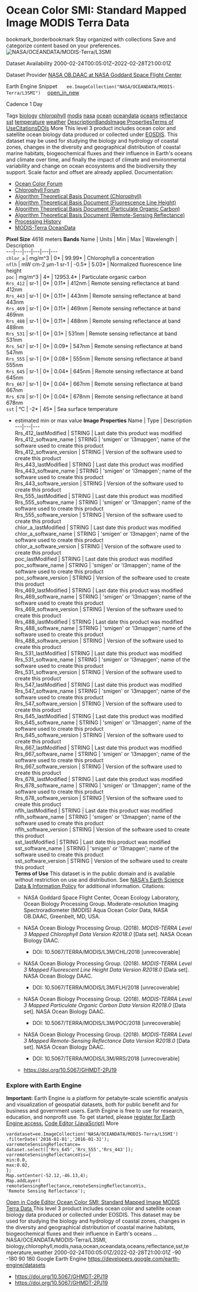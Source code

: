  
#  Ocean Color SMI: Standard Mapped Image MODIS Terra Data 
bookmark_borderbookmark Stay organized with collections  Save and categorize content based on your preferences.
![NASA/OCEANDATA/MODIS-Terra/L3SMI](https://developers.google.com/earth-engine/datasets/images/NASA/NASA_OCEANDATA_MODIS-Terra_L3SMI_sample.png) 

Dataset Availability
    2000-02-24T00:05:01Z–2022-02-28T21:00:01Z 

Dataset Provider
     [ NASA OB.DAAC at NASA Goddard Space Flight Center ](https://oceancolor.gsfc.nasa.gov/) 

Earth Engine Snippet
     `    ee.ImageCollection("NASA/OCEANDATA/MODIS-Terra/L3SMI")   ` [ open_in_new ](https://code.earthengine.google.com/?scriptPath=Examples:Datasets/NASA/NASA_OCEANDATA_MODIS-Terra_L3SMI) 

Cadence
    1 Day 

Tags
     [biology](https://developers.google.com/earth-engine/datasets/tags/biology) [chlorophyll](https://developers.google.com/earth-engine/datasets/tags/chlorophyll) [modis](https://developers.google.com/earth-engine/datasets/tags/modis) [nasa](https://developers.google.com/earth-engine/datasets/tags/nasa) [ocean](https://developers.google.com/earth-engine/datasets/tags/ocean) [oceandata](https://developers.google.com/earth-engine/datasets/tags/oceandata) [oceans](https://developers.google.com/earth-engine/datasets/tags/oceans) [reflectance](https://developers.google.com/earth-engine/datasets/tags/reflectance) [sst](https://developers.google.com/earth-engine/datasets/tags/sst) [temperature](https://developers.google.com/earth-engine/datasets/tags/temperature) [weather](https://developers.google.com/earth-engine/datasets/tags/weather)
[Description](https://developers.google.com/earth-engine/datasets/catalog/NASA_OCEANDATA_MODIS-Terra_L3SMI#description)[Bands](https://developers.google.com/earth-engine/datasets/catalog/NASA_OCEANDATA_MODIS-Terra_L3SMI#bands)[Image Properties](https://developers.google.com/earth-engine/datasets/catalog/NASA_OCEANDATA_MODIS-Terra_L3SMI#image-properties)[Terms of Use](https://developers.google.com/earth-engine/datasets/catalog/NASA_OCEANDATA_MODIS-Terra_L3SMI#terms-of-use)[Citations](https://developers.google.com/earth-engine/datasets/catalog/NASA_OCEANDATA_MODIS-Terra_L3SMI#citations)[DOIs](https://developers.google.com/earth-engine/datasets/catalog/NASA_OCEANDATA_MODIS-Terra_L3SMI#dois) More
This level 3 product includes ocean color and satellite ocean biology data produced or collected under [EOSDIS](https://earthdata.nasa.gov/about).
This dataset may be used for studying the biology and hydrology of coastal zones, changes in the diversity and geographical distribution of coastal marine habitats, biogeochemical fluxes and their influence in Earth's oceans and climate over time, and finally the impact of climate and environmental variability and change on ocean ecosystems and the biodiversity they support.
Scale factor and offset are already applied.
Documentation:
  * [Ocean Color Forum](https://oceancolor.gsfc.nasa.gov/forum/oceancolor/forum_show.pl)
  * [Chlorophyll Forum](https://oceancolor.gsfc.nasa.gov/forum/oceancolor/forum_show.pl)
  * [Algorithm Theoretical Basis Document (Chlorophyll)](https://oceancolor.gsfc.nasa.gov/resources/atbd/chlor_a)
  * [Algorithm Theoretical Basis Document (Fluorescence Line Height)](https://oceancolor.gsfc.nasa.gov/resources/atbd/nflh)
  * [Algorithm Theoretical Basis Document (Particulate Organic Carbon)](https://oceancolor.gsfc.nasa.gov/resources/atbd/poc)
  * [Algorithm Theoretical Basis Document (Remote-Sensing Reflectance)](https://oceancolor.gsfc.nasa.gov/resources/atbd/rrs)
  * [Processing History](https://oceancolor.gsfc.nasa.gov/data/reprocessing/)
  * [MODIS-Terra OceanData](https://oceancolor.gsfc.nasa.gov/about/missions/terra/)


**Pixel Size** 4616 meters 
**Bands**
Name | Units | Min | Max | Wavelength | Description  
---|---|---|---|---|---  
`chlor_a` | mg/m^3 |  0*  |  99.99*  | Chlorophyll a concentration  
`nflh` | mW cm-2 μm-1 sr-1 |  -0.5*  |  5.03*  | Normalized fluorescence line height  
`poc` | mg/m^3 |  4*  |  12953.4*  | Particulate organic carbon  
`Rrs_412` | sr-1 |  0*  |  0.11*  | 412nm | Remote sensing reflectance at band 412nm  
`Rrs_443` | sr-1 |  0*  |  0.11*  | 443nm | Remote sensing reflectance at band 443nm  
`Rrs_469` | sr-1 |  0*  |  0.11*  | 469nm | Remote sensing reflectance at band 469nm  
`Rrs_488` | sr-1 |  0*  |  0.11*  | 488nm | Remote sensing reflectance at band 488nm  
`Rrs_531` | sr-1 |  0*  |  0.1*  | 531nm | Remote sensing reflectance at band 531nm  
`Rrs_547` | sr-1 |  0*  |  0.09*  | 547nm | Remote sensing reflectance at band 547nm  
`Rrs_555` | sr-1 |  0*  |  0.08*  | 555nm | Remote sensing reflectance at band 555nm  
`Rrs_645` | sr-1 |  0*  |  0.04*  | 645nm | Remote sensing reflectance at band 645nm  
`Rrs_667` | sr-1 |  0*  |  0.04*  | 667nm | Remote sensing reflectance at band 667nm  
`Rrs_678` | sr-1 |  0*  |  0.04*  | 678nm | Remote sensing reflectance at band 678nm  
`sst` | °C |  -2*  |  45*  | Sea surface temperature  
* estimated min or max value 
**Image Properties**
Name | Type | Description  
---|---|---  
Rrs_412_lastModified | STRING | Last date this product was modified  
Rrs_412_software_name | STRING | 'smigen' or 'l3mapgen'; name of the software used to create this product  
Rrs_412_software_version | STRING | Version of the software used to create this product  
Rrs_443_lastModified | STRING | Last date this product was modified  
Rrs_443_software_name | STRING | 'smigen' or 'l3mapgen'; name of the software used to create this product  
Rrs_443_software_version | STRING | Version of the software used to create this product  
Rrs_555_lastModified | STRING | Last date this product was modified  
Rrs_555_software_name | STRING | 'smigen' or 'l3mapgen'; name of the software used to create this product  
Rrs_555_software_version | STRING | Version of the software used to create this product  
chlor_a_lastModified | STRING | Last date this product was modified  
chlor_a_software_name | STRING | 'smigen' or 'l3mapgen'; name of the software used to create this product  
chlor_a_software_version | STRING | Version of the software used to create this product  
poc_lastModified | STRING | Last date this product was modified  
poc_software_name | STRING | 'smigen' or 'l3mapgen'; name of the software used to create this product  
poc_software_version | STRING | Version of the software used to create this product  
Rrs_469_lastModified | STRING | Last date this product was modified  
Rrs_469_software_name | STRING | 'smigen' or 'l3mapgen'; name of the software used to create this product  
Rrs_469_software_version | STRING | Version of the software used to create this product  
Rrs_488_lastModified | STRING | Last date this product was modified  
Rrs_488_software_name | STRING | 'smigen' or 'l3mapgen'; name of the software used to create this product  
Rrs_488_software_version | STRING | Version of the software used to create this product  
Rrs_531_lastModified | STRING | Last date this product was modified  
Rrs_531_software_name | STRING | 'smigen' or 'l3mapgen'; name of the software used to create this product  
Rrs_531_software_version | STRING | Version of the software used to create this product  
Rrs_547_lastModified | STRING | Last date this product was modified  
Rrs_547_software_name | STRING | 'smigen' or 'l3mapgen'; name of the software used to create this product  
Rrs_547_software_version | STRING | Version of the software used to create this product  
Rrs_645_lastModified | STRING | Last date this product was modified  
Rrs_645_software_name | STRING | 'smigen' or 'l3mapgen'; name of the software used to create this product  
Rrs_645_software_version | STRING | Version of the software used to create this product  
Rrs_667_lastModified | STRING | Last date this product was modified  
Rrs_667_software_name | STRING | 'smigen' or 'l3mapgen'; name of the software used to create this product  
Rrs_667_software_version | STRING | Version of the software used to create this product  
Rrs_678_lastModified | STRING | Last date this product was modified  
Rrs_678_software_name | STRING | 'smigen' or 'l3mapgen'; name of the software used to create this product  
Rrs_678_software_version | STRING | Version of the software used to create this product  
nflh_lastModified | STRING | Last date this product was modified  
nflh_software_name | STRING | 'smigen' or 'l3mapgen'; name of the software used to create this product  
nflh_software_version | STRING | Version of the software used to create this product  
sst_lastModified | STRING | Last date this product was modified  
sst_software_name | STRING | 'smigen' or 'l3mapgen'; name of the software used to create this product  
sst_software_version | STRING | Version of the software used to create this product  
**Terms of Use**
This dataset is in the public domain and is available without restriction on use and distribution. See [NASA's Earth Science Data & Information Policy](https://www.earthdata.nasa.gov/engage/open-data-services-and-software/data-and-information-policy) for additional information.
Citations:
  * NASA Goddard Space Flight Center, Ocean Ecology Laboratory, Ocean Biology Processing Group. Moderate-resolution Imaging Spectroradiometer (MODIS) Aqua Ocean Color Data, NASA OB.DAAC, Greenbelt, MD, USA.
  * NASA Ocean Biology Processing Group. (2018). _MODIS-TERRA Level 3 Mapped Chlorophyll Data Version R2018.0_ [Data set]. NASA Ocean Biology DAAC.
    * DOI: 10.5067/TERRA/MODIS/L3M/CHL/2018 [unrecoverable]
  * NASA Ocean Biology Processing Group. (2018). _MODIS-TERRA Level 3 Mapped Fluorescent Line Height Data Version R2018.0_ [Data set]. NASA Ocean Biology DAAC.
    * DOI: 10.5067/TERRA/MODIS/L3M/FLH/2018 [unrecoverable]
  * NASA Ocean Biology Processing Group. (2018). _MODIS-TERRA Level 3 Mapped Particulate Organic Carbon Data Version R2018.0_ [Data set]. NASA Ocean Biology DAAC.
    * DOI: 10.5067/TERRA/MODIS/L3M/POC/2018 [unrecoverable]
  * NASA Ocean Biology Processing Group. (2018). _MODIS-TERRA Level 3 Mapped Remote-Sensing Reflectance Data Version R2018.0_ [Data set]. NASA Ocean Biology DAAC.
    * DOI: 10.5067/TERRA/MODIS/L3M/RRS/2018 [unrecoverable]


  * [ https://doi.org/10.5067/GHMDT-2PJ19 ](https://doi.org/10.5067/GHMDT-2PJ19)


### Explore with Earth Engine
**Important:** Earth Engine is a platform for petabyte-scale scientific analysis and visualization of geospatial datasets, both for public benefit and for business and government users. Earth Engine is free to use for research, education, and nonprofit use. To get started, please [register for Earth Engine access.](https://console.cloud.google.com/earth-engine)
[Code Editor (JavaScript)](https://developers.google.com/earth-engine/datasets/catalog/NASA_OCEANDATA_MODIS-Terra_L3SMI#code-editor-javascript-sample) More
```
vardataset=ee.ImageCollection('NASA/OCEANDATA/MODIS-Terra/L3SMI')
.filterDate('2016-01-01','2016-01-31');
varremoteSensingReflectance=
dataset.select(['Rrs_645','Rrs_555','Rrs_443']);
varremoteSensingReflectanceVis={
min:0.0,
max:0.02,
};
Map.setCenter(-52.12,-46.13,4);
Map.addLayer(
remoteSensingReflectance,remoteSensingReflectanceVis,
'Remote Sensing Reflectance');
```
[ Open in Code Editor ](https://code.earthengine.google.com/?scriptPath=Examples:Datasets/NASA/NASA_OCEANDATA_MODIS-Terra_L3SMI)
[ Ocean Color SMI: Standard Mapped Image MODIS Terra Data ](https://developers.google.com/earth-engine/datasets/catalog/NASA_OCEANDATA_MODIS-Terra_L3SMI)
This level 3 product includes ocean color and satellite ocean biology data produced or collected under EOSDIS. This dataset may be used for studying the biology and hydrology of coastal zones, changes in the diversity and geographical distribution of coastal marine habitats, biogeochemical fluxes and their influence in Earth's oceans …
NASA/OCEANDATA/MODIS-Terra/L3SMI, biology,chlorophyll,modis,nasa,ocean,oceandata,oceans,reflectance,sst,temperature,weather 
2000-02-24T00:05:01Z/2022-02-28T21:00:01Z
-90 -180 90 180 
Google Earth Engine
https://developers.google.com/earth-engine/datasets
  * [ https://doi.org/10.5067/GHMDT-2PJ19 ](https://doi.org/https://oceancolor.gsfc.nasa.gov/)
  * [ https://doi.org/10.5067/GHMDT-2PJ19 ](https://doi.org/https://developers.google.com/earth-engine/datasets/catalog/NASA_OCEANDATA_MODIS-Terra_L3SMI)


